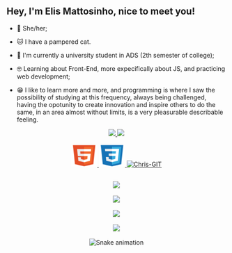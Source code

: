 ## Hey, I'm Elis Mattosinho, nice to meet you!  
- 🌸 She/her;  
- 🐱 I have a pampered cat.  
  
- 🧠 I'm currently a university student in ADS (2th semester of college);  
- 🤓 Learning about Front-End, more expecifically about JS, and practicing web development;  
- 😁 I like to learn more and more, and programming is where I saw the possibility of studying at this frequency, always being challenged, having the opotunity to create innovation and inspire others to do the same, in an area almost without limits, is a very pleasurable describable feeling.

<div align="center">
  <a href="https://github.com/eliscmatt">
  <img height="180em" src="https://github-readme-stats.vercel.app/api?username=eliscmatt&show_icons=true&theme=dracula&include_all_commits=true&count_private=true"/>

  <img height="150em" src="https://github-readme-stats.vercel.app/api/top-langs/?username=eliscmatt&layout=compact&langs_count=7&theme=dracula"/>
</div><br>
  
<div style="display: inline_block" align="center">
  <img alt="Chris-HTML" height="50" width="60" src="https://raw.githubusercontent.com/devicons/devicon/master/icons/html5/html5-original.svg">

  <img alt="Chris-CSS" height="50" width="60" src="https://raw.githubusercontent.com/devicons/devicon/master/icons/css3/css3-original.svg">

  <img alt="Chris-GIT" height="50" width="60" src="https://cdn.jsdelivr.net/gh/devicons/devicon/icons/git/git-original.svg">
</div><br>
  
<div align="center">

  <a href="https://instagram.com/hey.iamelis" target="_blank"><img src="https://img.shields.io/badge/-Instagram-%23E4405F?style=for-the-badge&logo=instagram&logoColor=white" target="_blank"></a>
  
  <a href="https://www.linkedin.com/in/eliscmattosinho/" target="_blank"><img src="https://img.shields.io/badge/-LinkedIn-%230077B5?style=for-the-badge&logo=linkedin&logoColor=white" target="_blank"></a>

  <a href="mailto:eliscmattosinho@gmail.com"><img src="https://img.shields.io/badge/Gmail-D14836?style=for-the-badge&logo=gmail&logoColor=white" target="_blank"></a>

  <a href="https://linkfly.to/eliscmatto" target="_blank"><img src="https://img.shields.io/badge/linktree-39E09B?style=for-the-badge&logo=linktree&logoColor=white" target="_blank"></a>

  ![Snake animation](https://github.com/eliscmatt/eliscmatt/blob/output/github-contribution-grid-snake.svg)
</div>


